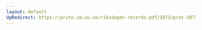 ```yaml
---
layout: default
UpRedirect: https://pruto.im.uu.se/riksdagen-records-pdf/1873/prot-1873--ak--514/prot-1873--ak--514_052.pdf
---
```

